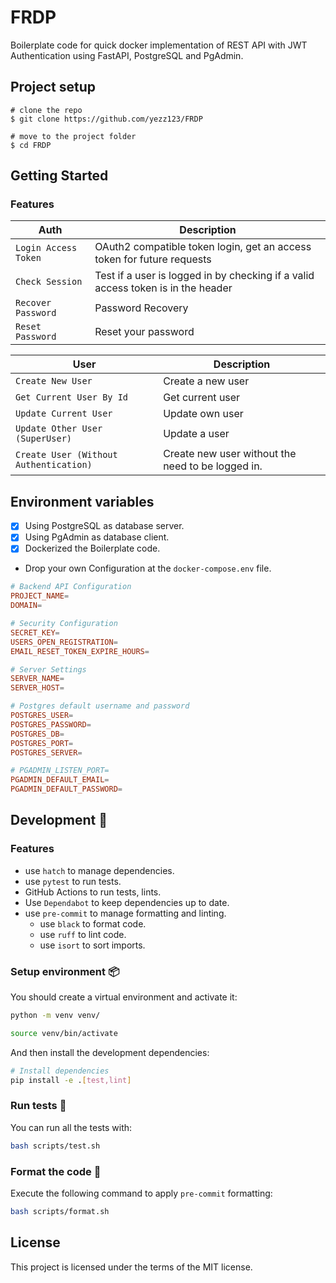 # FRDP

Boilerplate code for quick docker implementation of REST API with JWT Authentication using FastAPI, PostgreSQL and PgAdmin.

## Project setup

```shell
# clone the repo
$ git clone https://github.com/yezz123/FRDP

# move to the project folder
$ cd FRDP
```

## Getting Started

### Features

| Auth              | Description                                                                     |
|-------------------|---------------------------------------------------------------------------------|
|`Login Access Token` | OAuth2 compatible token login, get an access token for future requests          |
|`Check Session`      | Test if a user is logged in by checking if a valid access token is in the header|
|`Recover Password`   | Password Recovery                                                               |
|`Reset Password`     | Reset your password                                                             |

| User                               | Description                                      |
|------------------------------------|--------------------------------------------------|
|`Create New User`                     | Create a new user                                |
|`Get Current User By Id`              | Get current user                                 |
|`Update Current User`                 | Update own user                                  |
|`Update Other User (SuperUser)`       | Update a user                                    |
|`Create User (Without Authentication)`| Create new user without the need to be logged in.|

## Environment variables

- [x] Using PostgreSQL as database server.
- [x] Using PgAdmin as database client.
- [x] Dockerized the Boilerplate code.

- Drop your own Configuration at the `docker-compose.env` file.

```conf
# Backend API Configuration
PROJECT_NAME=
DOMAIN=

# Security Configuration
SECRET_KEY=
USERS_OPEN_REGISTRATION=
EMAIL_RESET_TOKEN_EXPIRE_HOURS=

# Server Settings
SERVER_NAME=
SERVER_HOST=

# Postgres default username and password
POSTGRES_USER=
POSTGRES_PASSWORD=
POSTGRES_DB=
POSTGRES_PORT=
POSTGRES_SERVER=

# PGADMIN_LISTEN_PORT=
PGADMIN_DEFAULT_EMAIL=
PGADMIN_DEFAULT_PASSWORD=
```

## Development 🚧

### Features

- use `hatch` to manage dependencies.
- use `pytest` to run tests.
- GitHub Actions to run tests, lints.
- Use `Dependabot` to keep dependencies up to date.
- use `pre-commit` to manage formatting and linting.
  - use `black` to format code.
  - use `ruff` to lint code.
  - use `isort` to sort imports.

### Setup environment 📦

You should create a virtual environment and activate it:

```bash
python -m venv venv/
```

```bash
source venv/bin/activate
```

And then install the development dependencies:

```bash
# Install dependencies
pip install -e .[test,lint]
```

### Run tests 🌝

You can run all the tests with:

```bash
bash scripts/test.sh
```

### Format the code 🍂

Execute the following command to apply `pre-commit` formatting:

```bash
bash scripts/format.sh
```

## License

This project is licensed under the terms of the MIT license.
